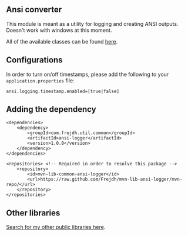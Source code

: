 Ansi converter
-
This module is meant as a utility for logging and creating ANSI outputs.
Doesn't work with windows at this moment.

All of the available classes can be found [here](https://github.com/frejdh/mvn-lib-ansi-logger/tree/master/src/main/java/com/frejdh/util/common).

## Configurations
In order to turn on/off timestamps, please add the following to your `application.properties` file:
```
ansi.logging.timestamp.enabled=[true|false]
```

## Adding the dependency
```
<dependencies>
    <dependency>
        <groupId>com.frejdh.util.common</groupId>
        <artifactId>ansi-logger</artifactId>
        <version>1.0.0</version>
    </dependency>
</dependencies>

<repositories> <!-- Required in order to resolve this package -->
    <repository>
        <id>mvn-lib-common-ansi-logger</id>
        <url>https://raw.github.com/Frejdh/mvn-lib-ansi-logger/mvn-repo/</url>
    </repository>
</repositories>
```

## Other libraries
[Search for my other public libraries here](https://github.com/search?q=Frejdh%2Fmvn-lib-).
